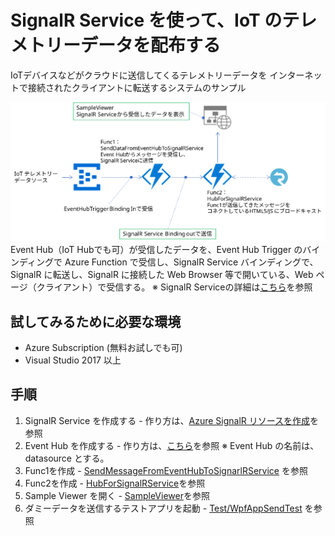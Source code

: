 # SignalR Service を使って、IoT のテレメトリーデータを配布する 
IoTデバイスなどがクラウドに送信してくるテレメトリーデータを インターネットで接続されたクライアントに転送するシステムのサンプル 

![Architecture](Media/EventHubSignalRFunctions.svg) 
Event Hub（IoT Hubでも可）が受信したデータを、Event Hub Trigger のバインディングで Azure Function で受信し、SignalR Service バインディングで、SignalR に転送し、SignalR に接続した Web Browser 等で開いている、Web ページ（クライアント）で受信する。 
※ SignalR Serviceの詳細は[こちら](https://docs.microsoft.com/ja-jp/azure/azure-signalr/signalr-overview)を参照
## 試してみるために必要な環境 
- Azure Subscription (無料お試しでも可) 
- Visual Studio 2017 以上 
## 手順 
1. SignalR Service を作成する - 作り方は、[Azure SignalR リソースを作成](https://docs.microsoft.com/ja-jp/azure/azure-signalr/signalr-quickstart-dotnet-core#create-an-azure-signalr-resource)を参照 
2. Event Hub を作成する - 作り方は、[こちら](https://docs.microsoft.com/ja-jp/azure/event-hubs/event-hubs-create)を参照 ※ Event Hub の名前は、datasource とする。 
3. Func1を作成 - [SendMessageFromEventHubToSignarlRService](SendMessageFromEventHubToSignarlRService) を参照 
4. Func2を作成 - [HubForSignalRService](HubForSignalRService)を参照 
5. Sample Viewer を開く - [SampleViewer](SampleViewer)を参照 
5. ダミーデータを送信するテストアプリを起動 - [Test/WpfAppSendTest](Test) を参照 